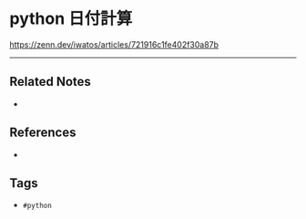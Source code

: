 # python 日付計算
https://zenn.dev/iwatos/articles/721916c1fe402f30a87b

---
## Related Notes
- 

## References
- 

## Tags
- `#python` 